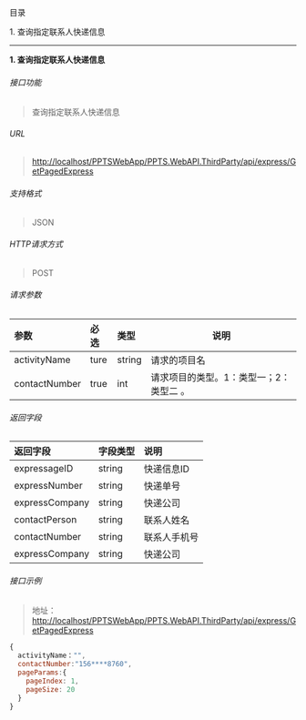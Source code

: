 目录

1\. 查询指定联系人快递信息

---

**1\. 查询指定联系人快递信息**
###### 接口功能
> 查询指定联系人快递信息

###### URL
> [http://localhost/PPTSWebApp/PPTS.WebAPI.ThirdParty/api/express/GetPagedExpress](http://localhost/PPTSWebApp/PPTS.WebAPI.ThirdParty/api/express/GetPagedExpress)

###### 支持格式
> JSON

###### HTTP请求方式
> POST

###### 请求参数
> 
|参数|必选|类型|说明|
|:-----  |:-------|:-----|-----                               |
|activityName     |ture  |string|请求的项目名                          |
|contactNumber    |true  |int   |请求项目的类型。1：类型一；2：类型二 。|

###### 返回字段
> 
|返回字段|字段类型|说明                              |
|:-----   |:------|:-----------------------------   |
|expressageID   |string    |快递信息ID   |
|expressNumber  |string | 快递单号                      |
|expressCompany |string | 快递公司                        |
|contactPerson |string | 联系人姓名                        |
|contactNumber |string | 联系人手机号                        |
|expressCompany |string | 快递公司                        |

###### 接口示例
> 地址：[http://localhost/PPTSWebApp/PPTS.WebAPI.ThirdParty/api/express/GetPagedExpress](http://localhost/PPTSWebApp/PPTS.WebAPI.ThirdParty/api/express/GetPagedExpress)
``` javascript
{
  activityName："",
  contactNumber:"156****8760",
  pageParams:{
    pageIndex: 1, 
    pageSize: 20
  }
}

